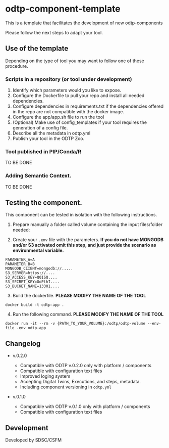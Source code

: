 # odtp-component-template
This is a template that facilitates the development of new odtp-components

Please follow the next steps to adapt your tool. 

## Use of the template

Depending on the type of tool you may want to follow one of these procedure.

### Scripts in a repository (or tool under development)

1. Identify which parameters would you like to expose. 
3. Configure the Dockerfile to pull your repo and install all needed dependencies.
4. Configure dependencies in requirements.txt if the dependencies offered in the repo are not compatible with the docker image.
5. Configure the app/app.sh file to run the tool
6. (Optional) Make use of config_templates if your tool requires the generation of a config file. 
7. Describe all the metadata in odtp.yml
8. Publish your tool in the ODTP Zoo. 

### Tool published in PIP/Conda/R

TO BE DONE

### Adding Semantic Context.

TO BE DONE

## Testing the component. 

This component can be tested in isolation with the following instructions.

1. Prepare manually a folder called volume containing the input files/folder needed:

2. Create your `.env` file with the parameters. **If you do not have MONGODB and/or S3 activated omit this step, and just provide the scenario as environmental variable.**

```
PARAMETER_A=A
PARAMETER_B=B
MONGODB_CLIENT=mongodb://.....
S3_SERVER=https://....
S3_ACCESS_KEY=Q0ISQ....
S3_SECRET_KEY=OoPthI....
S3_BUCKET_NAME=13301....
```

3. Build the dockerfile. **PLEASE MODIFY THE NAME OF THE TOOL**

```
docker build -t odtp-app .
```

4. Run the following command. **PLEASE MODIFY THE NAME OF THE TOOL**

```
docker run -it --rm -v {PATH_TO_YOUR_VOLUME}:/odtp/odtp-volume --env-file .env odtp-app
```

## Changelog

- v.0.2.0
    - Compatible with ODTP v.0.2.0 only with platform / components
    - Compatible with configuration text files
    - Improved loging system
    - Accepting Digital Twins, Executions, and steps, metadata.
    - Including component versioning in `odtp.yml` 

- v.0.1.0
    - Compatible with ODTP v.0.1.0 only with platform / components
    - Compatible with configuration text files

## Development

Developed by SDSC/CSFM